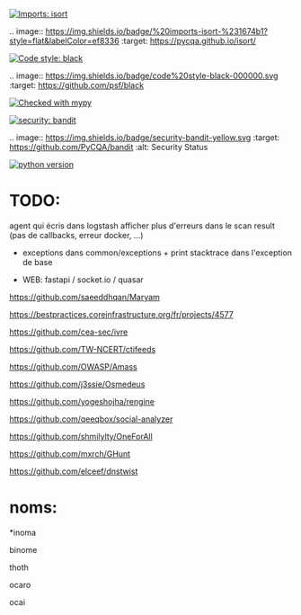 

[![Imports: isort](https://img.shields.io/badge/%20imports-isort-%231674b1?style=flat&labelColor=ef8336)](https://pycqa.github.io/isort/)


.. image:: https://img.shields.io/badge/%20imports-isort-%231674b1?style=flat&labelColor=ef8336
    :target: https://pycqa.github.io/isort/


[![Code style: black](https://img.shields.io/badge/code%20style-black-000000.svg)](https://github.com/psf/black)


.. image:: https://img.shields.io/badge/code%20style-black-000000.svg
    :target: https://github.com/psf/black


[![Checked with mypy](http://www.mypy-lang.org/static/mypy_badge.svg)](http://mypy-lang.org/)


[![security: bandit](https://img.shields.io/badge/security-bandit-yellow.svg)](https://github.com/PyCQA/bandit)


.. image:: https://img.shields.io/badge/security-bandit-yellow.svg
    :target: https://github.com/PyCQA/bandit
    :alt: Security Status


[![python version](https://img.shields.io/badge/python-3.8-blue)](https://www.python.org/)



# TODO:
agent qui écris dans logstash
afficher plus d'erreurs dans le scan result (pas de callbacks, erreur docker, ...)
- exceptions dans common/exceptions + print stacktrace dans l'exception de base

- WEB: fastapi / socket.io / quasar

https://github.com/saeeddhqan/Maryam



https://bestpractices.coreinfrastructure.org/fr/projects/4577


https://github.com/cea-sec/ivre



https://github.com/TW-NCERT/ctifeeds

https://github.com/OWASP/Amass


https://github.com/j3ssie/Osmedeus

https://github.com/yogeshojha/rengine

https://github.com/qeeqbox/social-analyzer


https://github.com/shmilylty/OneForAll

https://github.com/mxrch/GHunt

https://github.com/elceef/dnstwist

# noms:

*inoma


binome

thoth

ocaro

ocai
